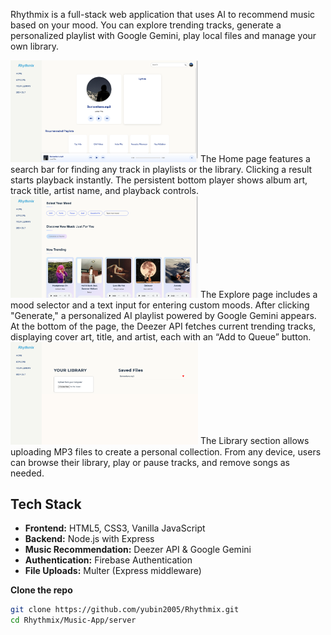 Rhythmix is a full-stack web application that uses AI to recommend music based on your mood. You can explore trending tracks, generate a personalized playlist with Google Gemini, play local files and manage your own library.

<img src="screenshots/Library.png" alt="Library page" width="300"/>
The Home page features a search bar for finding any track in playlists or the library. Clicking a result starts playback instantly. The persistent bottom player shows album art, track title, artist name, and playback controls.

<img src="screenshots/Explore.png" alt="Explore page" width="300"/> 
The Explore page includes a mood selector and a text input for entering custom moods. After clicking "Generate," a personalized AI playlist powered by Google Gemini appears. At the bottom of the page, the Deezer API fetches current trending tracks, displaying cover art, title, and artist, each with an “Add to Queue” button.

<img src="screenshots/Upload.png" alt="Upload page" width="300"/>
The Library section allows uploading MP3 files to create a personal collection. From any device, users can browse their library, play or pause tracks, and remove songs as needed.

## Tech Stack

- **Frontend:** HTML5, CSS3, Vanilla JavaScript  
- **Backend:** Node.js with Express  
- **Music Recommendation:** Deezer API & Google Gemini  
- **Authentication:** Firebase Authentication  
- **File Uploads:** Multer (Express middleware)

**Clone the repo**  
```bash
git clone https://github.com/yubin2005/Rhythmix.git
cd Rhythmix/Music-App/server
